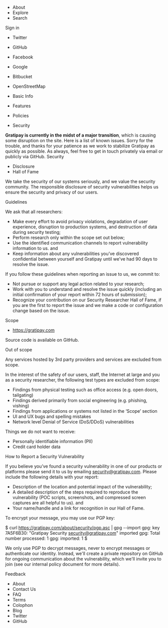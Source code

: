 *   About
*   Explore
*   Search

Sign in

*   Twitter
*   GitHub
*   Facebook
*   Google
*   Bitbucket
*   OpenStreetMap

*   Basic Info
*   Features
*   Policies
*   Security

**Gratipay is currently in the midst of a major transition**, which is causing some disruption on the site. Here is a list of known issues. Sorry for the trouble, and thanks for your patience as we work to stabilize Gratipay as quickly as possible. As always, feel free to get in touch privately via email or publicly via GitHub. Security

*   Disclosure
*   Hall of Fame

We take the security of our systems seriously, and we value the security community. The responsible disclosure of security vulnerabilities helps us ensure the security and privacy of our users.

Guidelines

We ask that all researchers:

*   Make every effort to avoid privacy violations, degradation of user experience, disruption to production systems, and destruction of data during security testing;
*   Perform research only within the scope set out below;
*   Use the identified communication channels to report vulnerability information to us. and
*   Keep information about any vulnerabilities you’ve discovered confidential between yourself and Gratipay until we’ve had 90 days to resolve the issue.

If you follow these guidelines when reporting an issue to us, we commit to:

*   Not pursue or support any legal action related to your research;
*   Work with you to understand and resolve the issue quickly (including an initial confirmation of your report within 72 hours of submission);
*   Recognize your contribution on our Security Researcher Hall of Fame, if you are the first to report the issue and we make a code or configuration change based on the issue.

Scope

*   https://gratipay.com

Source code is available on GitHub.

Out of scope

Any services hosted by 3rd party providers and services are excluded from scope.

In the interest of the safety of our users, staff, the Internet at large and you as a security researcher, the following test types are excluded from scope:

*   Findings from physical testing such as office access (e.g. open doors, tailgating)
*   Findings derived primarily from social engineering (e.g. phishing, vishing)
*   Findings from applications or systems not listed in the ‘Scope’ section
*   UI and UX bugs and spelling mistakes
*   Network level Denial of Service (DoS/DDoS) vulnerabilities

Things we do not want to receive:

*   Personally identifiable information (PII)
*   Credit card holder data

How to Report a Security Vulnerability

If you believe you’ve found a security vulnerability in one of our products or platforms please send it to us by emailing security@gratipay.com. Please include the following details with your report:

*   Description of the location and potential impact of the vulnerability;
*   A detailed description of the steps required to reproduce the vulnerability (POC scripts, screenshots, and compressed screen captures are all helpful to us). and
*   Your name/handle and a link for recognition in our Hall of Fame.

To encrypt your message, you may use our PGP key:

$ curl https://gratipay.com/about/security/pgp.asc | gpg --import gpg: key 7A5F6B30: "Gratipay Security <security@gratipay.com>" imported gpg: Total number processed: 1 gpg: imported: 1 $

We only use PGP to decrypt messages, never to encrypt messages or authenticate our identity. Instead, we'll create a private repository on GitHub for ongoing communication about the vulnerability, which we'll invite you to join (see our internal policy document for more details).

Feedback

*   About
*   Contact Us
*   FAQ
*   Terms
*   Colophon
*   Blog
*   Twitter
*   GitHub
